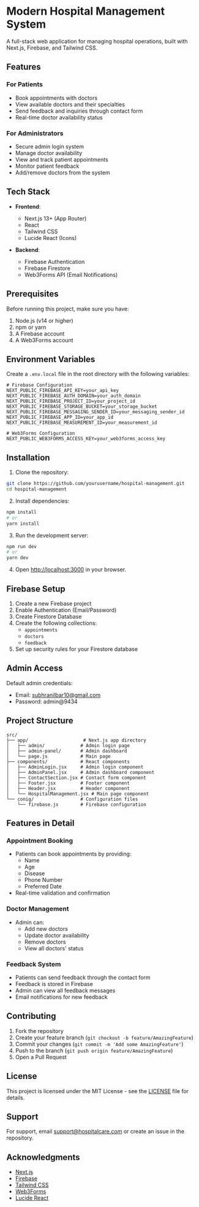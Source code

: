 # Modern Hospital Management System

A full-stack web application for managing hospital operations, built with Next.js, Firebase, and Tailwind CSS.

## Features

### For Patients
- Book appointments with doctors
- View available doctors and their specialties
- Send feedback and inquiries through contact form
- Real-time doctor availability status

### For Administrators
- Secure admin login system
- Manage doctor availability
- View and track patient appointments
- Monitor patient feedback
- Add/remove doctors from the system

## Tech Stack

- **Frontend**: 
  - Next.js 13+ (App Router)
  - React
  - Tailwind CSS
  - Lucide React (Icons)

- **Backend**:
  - Firebase Authentication
  - Firebase Firestore
  - Web3Forms API (Email Notifications)

## Prerequisites

Before running this project, make sure you have:

1. Node.js (v14 or higher)
2. npm or yarn
3. A Firebase account
4. A Web3Forms account

## Environment Variables

Create a `.env.local` file in the root directory with the following variables:

```env
# Firebase Configuration
NEXT_PUBLIC_FIREBASE_API_KEY=your_api_key
NEXT_PUBLIC_FIREBASE_AUTH_DOMAIN=your_auth_domain
NEXT_PUBLIC_FIREBASE_PROJECT_ID=your_project_id
NEXT_PUBLIC_FIREBASE_STORAGE_BUCKET=your_storage_bucket
NEXT_PUBLIC_FIREBASE_MESSAGING_SENDER_ID=your_messaging_sender_id
NEXT_PUBLIC_FIREBASE_APP_ID=your_app_id
NEXT_PUBLIC_FIREBASE_MEASUREMENT_ID=your_measurement_id

# Web3Forms Configuration
NEXT_PUBLIC_WEB3FORMS_ACCESS_KEY=your_web3forms_access_key
```

## Installation

1. Clone the repository:
```bash
git clone https://github.com/yourusername/hospital-management.git
cd hospital-management
```

2. Install dependencies:
```bash
npm install
# or
yarn install
```

3. Run the development server:
```bash
npm run dev
# or
yarn dev
```

4. Open [http://localhost:3000](http://localhost:3000) in your browser.

## Firebase Setup

1. Create a new Firebase project
2. Enable Authentication (Email/Password)
3. Create Firestore Database
4. Create the following collections:
   - `appointments`
   - `doctors`
   - `feedback`
5. Set up security rules for your Firestore database

## Admin Access

Default admin credentials:
- Email: subhranilbar10@gmail.com
- Password: admin@9434

## Project Structure

```
src/
├── app/                    # Next.js app directory
│   ├── admin/             # Admin login page
│   ├── admin-panel/       # Admin dashboard
│   └── page.js            # Main page
├── components/            # React components
│   ├── AdminLogin.jsx     # Admin login component
│   ├── AdminPanel.jsx     # Admin dashboard component
│   ├── ContactSection.jsx # Contact form component
│   ├── Footer.jsx         # Footer component
│   ├── Header.jsx         # Header component
│   └── HospitalManagement.jsx # Main page component
└── conig/                 # Configuration files
    └── firebase.js        # Firebase configuration
```

## Features in Detail

### Appointment Booking
- Patients can book appointments by providing:
  - Name
  - Age
  - Disease
  - Phone Number
  - Preferred Date
- Real-time validation and confirmation

### Doctor Management
- Admin can:
  - Add new doctors
  - Update doctor availability
  - Remove doctors
  - View all doctors' status

### Feedback System
- Patients can send feedback through the contact form
- Feedback is stored in Firebase
- Admin can view all feedback messages
- Email notifications for new feedback

## Contributing

1. Fork the repository
2. Create your feature branch (`git checkout -b feature/AmazingFeature`)
3. Commit your changes (`git commit -m 'Add some AmazingFeature'`)
4. Push to the branch (`git push origin feature/AmazingFeature`)
5. Open a Pull Request

## License

This project is licensed under the MIT License - see the [LICENSE](LICENSE) file for details.

## Support

For support, email support@hospitalcare.com or create an issue in the repository.

## Acknowledgments

- [Next.js](https://nextjs.org/)
- [Firebase](https://firebase.google.com/)
- [Tailwind CSS](https://tailwindcss.com/)
- [Web3Forms](https://web3forms.com/)
- [Lucide React](https://lucide.dev/)
